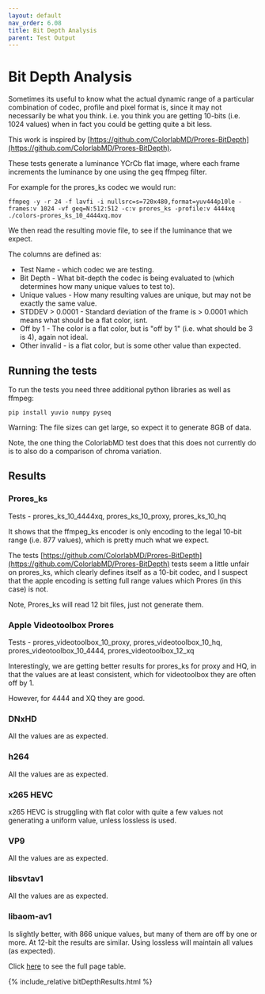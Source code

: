 ```yaml
---
layout: default
nav_order: 6.08
title: Bit Depth Analysis
parent: Test Output
---
```


# Bit Depth Analysis

Sometimes its useful to know what the actual dynamic range of a particular combination of codec, profile and pixel format is, since it may not necessarily be what you think. i.e. you think you are getting 10-bits (i.e. 1024 values) when in fact you could be getting quite a bit less.

This work is inspired by [https://github.com/ColorlabMD/Prores-BitDepth](https://github.com/ColorlabMD/Prores-BitDepth).

These tests generate a luminance YCrCb flat image, where each frame increments the luminance by one using the geq ffmpeg filter.

For example for the prores_ks codec we would run:

```
ffmpeg -y -r 24 -f lavfi -i nullsrc=s=720x480,format=yuv444p10le -frames:v 1024 -vf geq=N:512:512 -c:v prores_ks -profile:v 4444xq ./colors-prores_ks_10_4444xq.mov
```

We then read the resulting movie file, to see if the luminance that we expect.

The columns are defined as:
   * Test Name - which codec we are testing.
   * Bit Depth - What bit-depth the codec is being evaluated to (which determines how many unique values to test to).
   * Unique values - How many resulting values are unique, but may not be exactly the same value.
   * STDDEV > 0.0001 - Standard deviation of the frame is > 0.0001 which means what should be a flat color, isnt.
   * Off by 1 - The color is a flat color, but is "off by 1" (i.e. what should be 3 is 4), again not ideal.
   * Other invalid - is a flat color, but is some other value than expected.

## Running the tests

To run the tests you need three additional python libraries as well as ffmpeg:

```
pip install yuvio numpy pyseq 
```

Warning: The file sizes can get large, so expect it to generate 8GB of data.

Note, the one thing the ColorlabMD test does that this does not currently do is to also do a comparison of chroma variation.

## Results

### Prores_ks

Tests - prores_ks_10_4444xq, prores_ks_10_proxy, prores_ks_10_hq

It shows that the ffmpeg_ks encoder is only encoding to the legal 10-bit range (i.e. 877 values), which is pretty much what we expect.

The tests [https://github.com/ColorlabMD/Prores-BitDepth](https://github.com/ColorlabMD/Prores-BitDepth) tests seem a little unfair on prores_ks, which clearly defines itself as a 10-bit codec, and I suspect that the apple encoding is setting full range values which Prores (in this case) is not.

Note, Prores_ks will read 12 bit files, just not generate them.

### Apple Videotoolbox Prores

Tests - prores_videotoolbox_10_proxy, prores_videotoolbox_10_hq, prores_videotoolbox_10_4444, prores_videotoolbox_12_xq

Interestingly, we are getting better results for prores_ks for proxy and HQ, in that the values are at least consistent, which for videotoolbox they are often off by 1.

However, for 4444 and XQ they are good.

### DNxHD

All the values are as expected.

### h264

All the values are as expected.

### x265 HEVC

x265 HEVC is struggling with flat color with quite a few values not generating a uniform value, unless lossless is used.

### VP9 

All the values are as expected.

### libsvtav1

All the values are as expected.

### libaom-av1

Is slightly better, with 866 unique values, but many of them are off by one or more. At 12-bit the results are similar. Using lossless will maintain all values (as expected). 


Click [here](bitDepthResults.html) to see the full page table.

{% include_relative bitDepthResults.html %}
